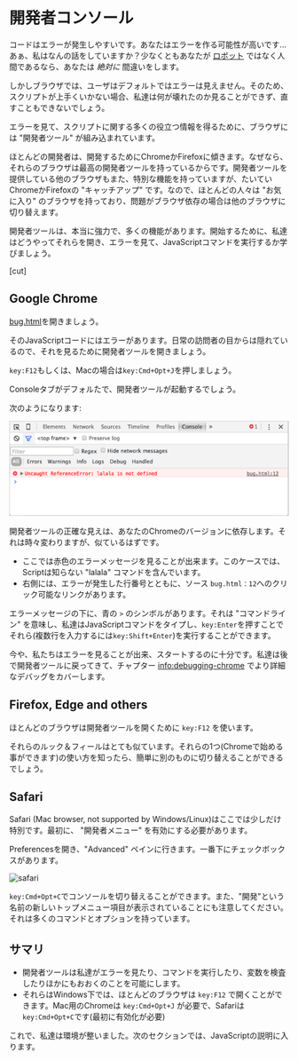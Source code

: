 # 開発者コンソール

コードはエラーが発生しやすいです。あなたはエラーを作る可能性が高いです...
あぁ、私はなんの話をしていますか？少なくともあなたが [ロボット](https://en.wikipedia.org/wiki/Bender_(Futurama)) ではなく人間であるなら、あなたは *絶対に* 間違いをします。

しかしブラウザでは、ユーザはデフォルトではエラーは見えません。そのため、スクリプトが上手くいかない場合、私達は何が壊れたのか見ることができず、直すこともできないでしょう。

エラーを見て、スクリプトに関する多くの役立つ情報を得るために、ブラウザには "開発者ツール" が組み込まれています。

ほとんどの開発者は、開発するためにChromeかFirefoxに傾きます。なぜなら、それらのブラウザは最高の開発者ツールを持っているからです。開発者ツールを提供している他のブラウザもまた、特別な機能を持っていますが、たいていChromeかFirefoxの "キャッチアップ" です。なので、ほとんどの人々は "お気に入り" のブラウザを持っており、問題がブラウザ依存の場合は他のブラウザに切り替えます。

開発者ツールは、本当に強力で、多くの機能があります。開始するために、私達はどうやってそれらを開き、エラーを見て、JavaScriptコマンドを実行するか学びましょう。

[cut]

## Google Chrome

[bug.html](bug.html)を開きましょう。

そのJavaScriptコードにはエラーがあります。日常の訪問者の目からは隠れているので、それを見るために開発者ツールを開きましょう。

`key:F12`もしくは、Macの場合は`key:Cmd+Opt+J`を押しましょう。

Consoleタブがデフォルたで、開発者ツールが起動するでしょう。

次のようになります:

![chrome](chrome.png)

開発者ツールの正確な見えは、あなたのChromeのバージョンに依存します。それは時々変わりますが、似ているはずです。

- ここでは赤色のエラーメッセージを見ることが出来ます。このケースでは、Scriptは知らない "lalala" コマンドを含んでいます。
- 右側には、エラーが発生した行番号とともに、ソース `bug.html：12`へのクリック可能なリンクがあります。

エラーメッセージの下に、青の `>` のシンボルがあります。それは "コマンドライン" を意味し、私達はJavaScriptコマンドをタイプし、`key:Enter`を押すことでそれら(複数行を入力するには`key:Shift+Enter`)を実行することができます。

今や、私たちはエラーを見ることが出来、スタートするのに十分です。私達は後で開発者ツールに戻ってきて、チャプター <info:debugging-chrome> でより詳細なデバッグをカバーします。


## Firefox, Edge and others

ほとんどのブラウザは開発者ツールを開くために `key:F12` を使います。

それらのルック＆フィールはとても似ています。それらの1つ(Chromeで始める事ができます)の使い方を知ったら、簡単に別のものに切り替えることができるでしょう。

## Safari

Safari (Mac browser, not supported by Windows/Linux)はここでは少しだけ特別です。最初に、 "開発者メニュー" を有効にする必要があります。

Preferencesを開き、"Advanced" ペインに行きます。一番下にチェックボックスがあります。

![safari](safari.png)

`key:Cmd+Opt+C`でコンソールを切り替えることができます。また、"開発"という名前の新しいトップメニュー項目が表示されていることにも注意してください。 それは多くのコマンドとオプションを持っています。

## サマリ

- 開発者ツールは私達がエラーを見たり、コマンドを実行したり、変数を検査したりほかにもおおくのことを可能にします。
- それらはWindows下では、ほとんどのブラウザは `key:F12` で開くことができます。Mac用のChromeは `key:Cmd+Opt+J` が必要で、Safariは`key:Cmd+Opt+C`です(最初に有効化が必要)

これで、私達は環境が整いました。次のセクションでは、JavaScriptの説明に入ります。
